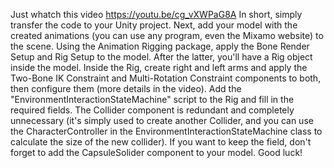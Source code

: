 Just whatch this video https://youtu.be/cg_vXWPaG8A
In short, simply transfer the code to your Unity project.
Next, add your model with the created animations (you can use any program, even the Mixamo website) to the scene. Using the Animation Rigging package, apply the Bone Render Setup and Rig Setup to the model. 
After the latter, you'll have a Rig object inside the model. Inside the Rig, create right and left arms and apply the Two-Bone IK Constraint and Multi-Rotation Constraint components to both, then configure them (more details in the video). 
Add the "EnvironmentInteractionStateMachine" script to the Rig and fill in the required fields.
The Collider component is redundant and completely unnecessary (it's simply used to create another Collider, and you can use the CharacterController in the EnvironmentInteractionStateMachine class to calculate the size of the new collider).
If you want to keep the field, don't forget to add the CapsuleSolider component to your model.
Good luck!
